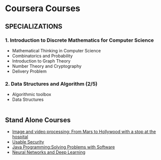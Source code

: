 # Coursera Courses

## SPECIALIZATIONS

### 1. Introduction to Discrete Mathematics for Computer Science
  - Mathematical Thinking in Computer Science
  - Combinatorics and Probability
  - Introduction to Graph Theory
  - Number Theory and Cryptography
  - Delivery Problem
  
### 2. Data Structures and Algorithm (2/5)
  - Algorithmic toolbox
  - Data Structures <br/><br/>

  
## Stand Alone Courses
  - [Image and video processing: From Mars to Hollywood with a stop at the hospital](https://github.com/sagarchand9/Coursera_Courses/tree/master/Image_and_video_processing:%20From_Mars_to_Hollywood_with_a_stop_at_the_hospital)
  - [Usable Security](Usable_Security)
  - [Java Programming:Solving Problems with Software](https://github.com/sagarchand9/Coursera_Courses/tree/master/Java_Programming:Solving_Problems_with_Software)
  - [Neural Networks and Deep Learning](Neural_Networks_and_Deep_Learning)
